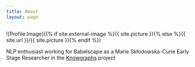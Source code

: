 ```yaml
---
title: About
layout: page
---
```

![Profile Image]({% if site.external-image %}{{ site.picture }}{% else %}{{ site.url }}/{{ site.picture }}{% endif %})

<p> NLP enthusiast working for Babelscape as a Marie Skłodowska-Curie Early Stage Researcher in the <a href="https://www.knowgraphs.eu">Knowgraphs</a> project</p>